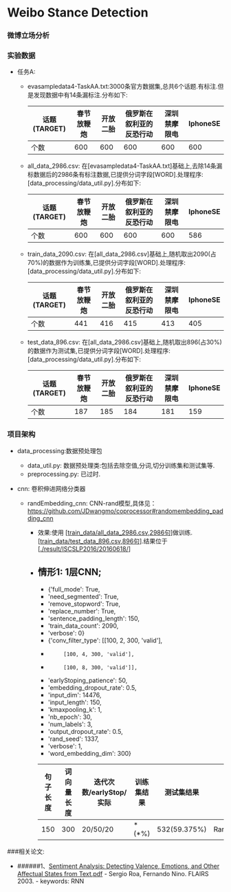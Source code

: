 # Weibo Stance Detection
### 微博立场分析


### 实验数据
- 任务A: 
    - evasampledata4-TaskAA.txt:3000条官方数据集,总共6个话题.有标注.但是发现数据中有14条漏标注.分布如下:
    
        |话题(TARGET) |春节放鞭炮  |开放二胎|俄罗斯在叙利亚的反恐行动|深圳禁摩限电|IphoneSE|
        |---|---|---|---|---|---|
        |个数 | 600  |600|600|600|600 |
        
    - all_data_2986.csv: 在[evasampledata4-TaskAA.txt]基础上,去除14条漏标数据后的2986条有标注数据,已提供分词字段[WORD].处理程序:[data_processing/data_util.py].分布如下:
    
        |话题(TARGET) |春节放鞭炮  |开放二胎|俄罗斯在叙利亚的反恐行动|深圳禁摩限电|IphoneSE|
        |---|---|---|---|---|---|
        |个数 | 600  |600|600|600|586 |
        
    - train_data_2090.csv: 在[all_data_2986.csv]基础上,随机取出2090(占70%)的数据作为训练集,已提供分词字段[WORD].处理程序:[data_processing/data_util.py].分布如下:
    
        |话题(TARGET) |春节放鞭炮  |开放二胎|俄罗斯在叙利亚的反恐行动|深圳禁摩限电|IphoneSE|
        |---|---|---|---|---|---|
        |个数 | 441  |416|415|413|405 |
        
    - test_data_896.csv: 在[all_data_2986.csv]基础上,随机取出896(占30%)的数据作为测试集,已提供分词字段[WORD].处理程序:[data_processing/data_util.py].分布如下:

        |话题(TARGET) |春节放鞭炮  |开放二胎|俄罗斯在叙利亚的反恐行动|深圳禁摩限电|IphoneSE|
        |---|---|---|---|---|---|
        |个数 | 187  |185|184|181|159 |


### 项目架构
- data_processing:数据预处理包
    - data_util.py: 数据预处理类:包括去除空值,分词,切分训练集和测试集等.
    - preprocessing.py: 已过时.
    
- cnn: 卷积伸进网络分类器
    - randEmbedding_cnn: CNN-rand模型,具体见：https://github.com/JDwangmo/coprocessor#randomembedding_padding_cnn
    
        - 效果:使用 [[train_data/all_data_2986.csv,2986句](https://github.com/JDwangmo/weiboStanceDetection/tree/master/train_data)]做训练.[[train_data/test_data_896.csv,896句](https://github.com/JDwangmo/weiboStanceDetection/tree/master/train_data)].结果位于[[./result/ISCSLP2016/20160618/](https://github.com/JDwangmo/weiboStanceDetection/tree/master/result/20160630/)]
        - 情形1: 1层CNN;
            - 
            - {'full_mode': True,
            - 'need_segmented': True,
            - 'remove_stopword': True,
            - 'replace_number': True,
            - 'sentence_padding_length': 150,
            - 'train_data_count': 2090,
            - 'verbose': 0}
            - {'conv_filter_type': [[100, 2, 300, 'valid'],
            -          [100, 4, 300, 'valid'],
            -          [100, 8, 300, 'valid']],
            - 'earlyStoping_patience': 50,
            - 'embedding_dropout_rate': 0.5,
            - 'input_dim': 14476,
            - 'input_length': 150,
            - 'kmaxpooling_k': 1,
            - 'nb_epoch': 30,
            - 'num_labels': 3,
            - 'output_dropout_rate': 0.5,
            - 'rand_seed': 1337,
            - 'verbose': 1,
            - 'word_embedding_dim': 300}
     
            |句子长度| 词向量长度  | 迭代次数/earlyStop/实际  |训练集结果 | 测试集结果 |结果文件名|运行时间|
            |---|---|---|---|---|---|---|
            |150| 300 | 20/50/20 | \*(\*%) |532(59.375%)|RandEmbeddingCNN_150len_300dim_20epoch_59.csv|8880s|

###相关论文:
- ######1、[Sentiment Analysis: Detecting Valence, Emotions, and Other Affectual States  from Text.pdf](https://raw.githubusercontent.com/JDwangmo/weiboStanceDetection/master/reference/Sentiment-Analysis:Detecting-Valence,Emotions,and-Other-Affectual-States-from-Text.pdf)
        - Sergio Roa, Fernando Nino. FLAIRS 2003.
        - keywords: RNN